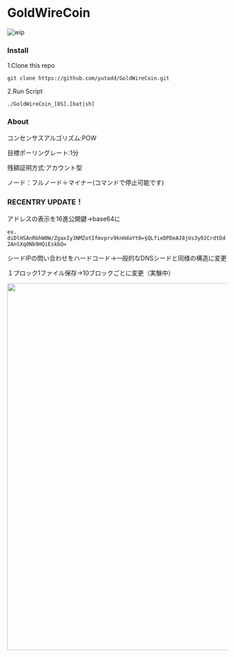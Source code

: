 <h1>GoldWireCoin</h1>

![wip](https://img.shields.io/badge/out%20of%20service-out%20of%20service-red)




### Install

 1.Clone this repo  
 
`git clone https://github.com/yutadd/GoldWireCoin.git`  

2.Run Script  

`./GoldWireCoin_[OS].[bat|sh]`  


### About

コンセンサスアルゴリズム:POW  

目標ポーリングレート:1分  

残額証明方式:アカウント型  

ノード：フルノード＋マイナー(コマンドで停止可能です)  

### RECENTRY UPDATE！

 アドレスの表示を16進公開鍵→base64に  
 
`ex. diDlHSAnRbhW0W/ZgaxIy3NMZotIfmvprv9knHdaYt0=§QLfieDPDeAJ8jUs3y02CrdtDd2AnSXqONb9HQiEskbQ=`

 シードIPの問い合わせをハードコード→一般的なDNSシードと同様の構造に変更  
 
 １ブロック1ファイル保存→10ブロックごとに変更（実験中）  
 
<image style="width:840px;height=auto;" src="image/scr.png" />  
